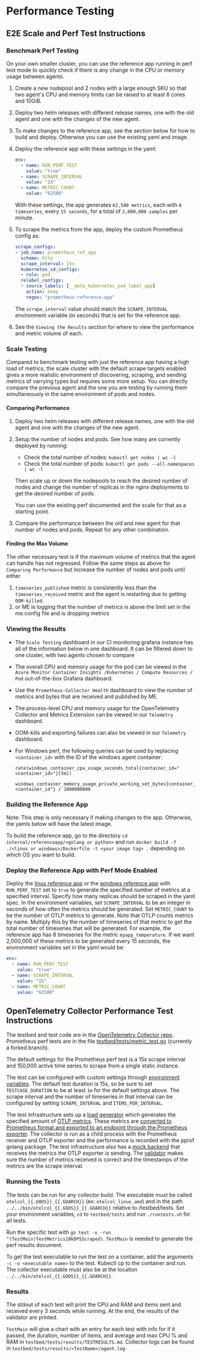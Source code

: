 # Performance Testing

## E2E Scale and Perf Test Instructions

### Benchmark Perf Testing

On your own smaller cluster, you can use the reference app running in perf test mode to quickly check if there is any change in the CPU or memory usage between agents.

1. Create a new nodepool and 2 nodes with a large enough SKU so that two agent's CPU and memory limits can be raised to at least 6 cores and 10GiB.

2. Deploy two helm releases with different release names, one with the old agent and one with the changes of the new agent.

3. To make changes to the reference app, see the section below for how to build and deploy. Otherwise you can use the existing yaml and image.

4. Deploy the reference app with these settings in the yaml:

    ```yaml
    env:
      - name: RUN_PERF_TEST
        value: "true"
      - name: SCRAPE_INTERVAL
        value: "15"
      - name: METRIC_COUNT
        value: "62500"
    ```

    With these settings, the app generates `62,500 metrics`, each with `8 timeseries`, every `15 seconds`, for a total of `2,000,000 samples` per minute.

5. To scrape the metrics from the app, deploy the custom Prometheus config as: 

    ```yaml
    scrape_configs:
    - job_name: prometheus_ref_app
      scheme: http
      scrape_interval: 15s
      kubernetes_sd_configs:
      - role: pod
      relabel_configs:
      - source_labels: [__meta_kubernetes_pod_label_app]
        action: keep
        regex: "prometheus-reference-app"
    ```

    The `scrape_interval` value should match the `SCRAPE_INTERVAL` environment variable (in seconds) that is set for the reference app.

6. See the `Viewing the Results` section for where to view the performance and metric volume of each.

### Scale Testing

Compared to benchmark testing with just the reference app having a high load of metrics, the scale cluster with the default scrape targets enabled gives a more realistic environment of discovering, scraping, and sending metrics of varrying types but requires some more setup. You can directly compare the previous agent and the one you are testing by running them simultaneously in the same environment of pods and nodes.

#### Comparing Performance

1. Deploy two helm releases with different release names, one with the old agent and one with the changes of the new agent.

2. Setup the number of nodes and pods. See how many are currently deployed by running:
    * Check the total number of nodes: `kubectl get nodes | wc -l`
    * Check the total number of pods: `kubectl get pods --all-namespaces | wc -l`

   Then scale up or down the nodepools to reach the desired number of nodes and change the number of replicas in the nginx deployments to get the desired number of pods.

   You can use the existing perf documented and the scale for that as a starting point.

3. Compare the performance between the old and new agent for that number of nodes and pods. Repeat for any other combination.

#### Finding the Max Volume

The other necessary test is if the maximum volume of metrics that the agent can handle has not regressed. Follow the same steps as above for `Comparing Performance` but increase the number of nodes and pods until either
1. `timeseries_published` metric is consistently less than the `timeseries_received` metric and the agent is restarting due to getting `OOM-killed`.
2. or ME is logging that the number of metrics is above the limit set in the me.config file and is dropping metrics

### Viewing the Results

* The `Scale Testing` dashboard in our CI monitoring grafana instance has all of the information below in one dashboard. It can be filtered down to one cluster, with two agents chosen to compare

* The overall CPU and memory usage for the pod can be viewed in the `Azure Monitor Container Insights /Kubernetes / Compute Resources / Pod` out-of-the-box Grafana dashboard.

* Use the `Prometheus-Collector Health` dashboard to view the number of metrics and bytes that are received and published by ME.

* The process-level CPU and memory usage for the OpenTelemetry Collector and Metrics Extension can be viewed in our `Telemetry` dashboard.

* OOM-kills and exporting failures can also be viewed in our `Telemetry` dashboard.

* For Windows perf, the following queries can be used by replacing `<container_id>` with the ID of the windows agent container:

    ```
    rate(windows_container_cpu_usage_seconds_total{container_id="<container_id>"}[5m])
    ```

    ```
    windows_container_memory_usage_private_working_set_bytes{container_id="<container_id"} / 1000000000
    ```

### Building the Reference App

Note: This step is only necessary if making changes to the app. Otherwise, the yamls below will have the latest image.

To build the reference app, go to the directory `cd internal/referenceapp/<golang or python>` and run `docker build -f ./<linux or windows>/Dockerfile -t <your image tag> .` depending on which OS you want to build.

### Deploy the Reference App with Perf Mode Enabled

Deploy the [linux reference app](../referenceapp/prometheus-reference-app.yaml) or the [windows reference app](../referenceapp/win-prometheus-reference-app.yaml) with `RUN_PERF_TEST` set to `true` to generate the specified number of metrics at a specified interval. Specify how many replicas should be scraped in the yaml spec. In the environment variables, set `SCRAPE_INTERVAL` to be an integer in seconds of how often the metrics should be generated. Set `METRIC_COUNT` to be the number of OTLP metrics to generate. Note that OTLP counts metrics by name. Multiply this by the number of timeseries of that metric to get the total number of timeseries that will be generated. For example, the reference app has 8 timeseries for the metric `myapp_temperature`. If we want 2,000,000 of these metrics to be generated every 15 seconds, the environment variables set in the yaml would be:

```yaml
env:
  - name: RUN_PERF_TEST
    value: "true"
  - name: SCRAPE_INTERVAL
    value: "15"
  - name: METRIC_COUNT
    value: "62500"
```

## OpenTelemetry Collector Performance Test Instructions

The testbed and test code are in the [OpenTelemetry Collector repo](https://github.com/open-telemetry/opentelemetry-collector/tree/main/testbed). Prometheus perf tests are in the file [testbed/tests/metric_test.go](https://github.com/gracewehner/opentelemetry-collector/blob/e955cbe9677337d9292c0b6894d00e08a1150438/testbed/tests/metric_test.go#L125) (currently a forked branch).

The default settings for the Prometheus perf test is a 15s scrape interval and 150,000 active time series to scrape from a single static instance.

The test can be configured with custom settings through [environment variables](https://github.com/gracewehner/opentelemetry-collector/blob/gracewehner-otel/prometheus-receiver-perf/testbed/README.md#environment-variables). The default test duration is 15s, so be sure to set `TESTCASE_DURATION` to be at least `1m` for the default settings above. The scrape interval and the number of timeseries in that interval can be configured by setting `SCRAPE_INTERVAL` and `ITEMS_PER_INTERVAL`.

The test infrastructure sets up a [load generator](https://github.com/gracewehner/opentelemetry-collector/blob/gracewehner-otel/prometheus-receiver-perf/testbed/testbed/load_generator.go) which generates the specified amount of [OTLP metrics](https://github.com/gracewehner/opentelemetry-collector/blob/e955cbe9677337d9292c0b6894d00e08a1150438/testbed/testbed/data_providers.go#L118). These metrics are [converted to Prometheus format and exported to an endpoint through the Prometheus exporter](https://github.com/gracewehner/opentelemetry-collector/blob/e955cbe9677337d9292c0b6894d00e08a1150438/testbed/testbed/senders.go#L587). The collector is run as a child process with the Prometheus receiver and OTLP exporter and the performance is recorded with the pprof golang package. The test infrastructure also has a [mock backend](https://github.com/gracewehner/opentelemetry-collector/blob/e955cbe9677337d9292c0b6894d00e08a1150438/testbed/testbed/mock_backend.go#L155) that receives the metrics the OTLP exporter is sending. The [validator](https://github.com/gracewehner/opentelemetry-collector/blob/e955cbe9677337d9292c0b6894d00e08a1150438/testbed/testbed/validator.go#L44) makes sure the number of metrics received is correct and the timestamps of the metrics are the scrape interval.


### Running the Tests
The tests can be run for any collector build. The executable must be called `otelcol_{{.GOOS}}_{{.GOARCH}}` (ex: `otelcol_linux_amd`) and in the path `../../bin/otelcol_{{.GOOS}}_{{.GOARCH}}` relative to /testbed/tests. Set your environment variables, `cd` to `testbed/tests` and run `./runtests.sh` for all tests.

Run the specific test with `go test -v -run ^(TestMain|TestMetrics10kDPSScraped)`. `TestMain` is needed to generate the perf results document.

To get the test executable to run the test on a container, add the arguments `-c -o <executable name>` to the test. Kubectl cp to the container and run. The collector executable must also be at the location `../../bin/otelcol_{{.GOOS}}_{{.GOARCH}}`. 

### Results
The stdout of each test will print the CPU and RAM and items sent and received every 3 seconds while running. At the end, the results of the validator are printed.

`TestMain` will give a chart with an entry for each test with info for if it passed, the duration, number of items, and average and max CPU % and RAM in `testbed/tests/results/TESTRESULTS.md`. Collector logs can be found in `testbed/tests/results/<TestName>/agent.log`